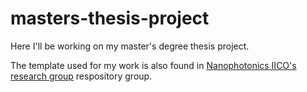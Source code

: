 # masters-thesis-project
 Here I'll be working on my master's degree thesis project.

The template used for my work is also found in [Nanophotonics IICO's research group](https://github.com/NanophotonIICOs) respository group.
<!-- <object data="masters-thesis/readme/build/readme.pdf" type="application/pdf" width="100%">
</object> -->
<!-- <embed src="masters-thesis/readme//build/readme.pdf" type="application/pdf"> -->